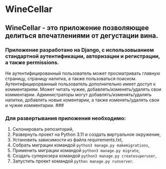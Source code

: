 # WineCellar
## WineCellar - это приложение позволяющее делиться впечатлениями от дегустации вина. </br>
### Приложение разработано на Django, с использовыанием стандартной аутентификации, авторизации и регистрации, а также permissions.</br>
Не аутентифицированный пользователь может просматривать главную страницу, страницу напитка, а также пользоваться поиском. Аутентифицирорванный пользователь дополнительно имеет доступ к комментариям. Может читать чужие, добавлять/изменять/удалять свои комментарии. Администраторы могут добавлять/изменять/удалять напитки, добавлять новые коментарии, а также изменять/удалять свои и чужие комментарии. ###

### Для развертывания приложения необходимо:
1. Склонировать репозиторий,
2. Развернуть проект на Python 3.11 и создать виртуальное окружение,
3. Установить зависимости из файла requirements.txt,
4. Собрать миграции командой `python3 manage.py makemigrations`,
5. Применить миграции командой `python3 manage.py migrate`,
6. Создать суперюзера командой `python3 manage.py createsuperuser`,
7. Запустить проект командой `python manage.py runserver`.
